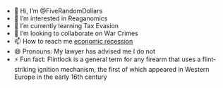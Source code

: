 - 👋 Hi, I’m @FiveRandomDollars
- 👀 I’m interested in Reaganomics
- 🌱 I’m currently learning Tax Evasion
- 💞️ I’m looking to collaborate on War Crimes
- 📫 How to reach me [economic recession](https://www.youtube.com/watch?v=YBO2b76gCVg)
- 😄 Pronouns: My lawyer has advised me I do not 
- ⚡ Fun fact: Flintlock is a general term for any firearm that uses a flint-striking ignition mechanism, the first of which appeared in Western Europe in the early 16th century

<!---
FiveRandomDollars/FiveRandomDollars is a ✨ special ✨ repository because its `README.md` (this file) appears on your GitHub profile.
You can click the Preview link to take a look at your changes.
--->
